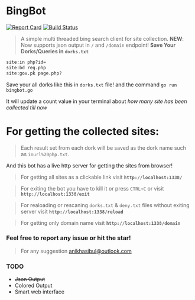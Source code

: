 # BingBot
[![Report Card](https://goreportcard.com/badge/github.com/AnikHasibul/bingbot)](https://goreportcard.com/report/github.com/AnikHasibul/BingBot#license)
[![Build Status](https://travis-ci.org/AnikHasibul/bingbot.svg?branch=master)](https://travis-ci.org/AnikHasibul/BingBot)

>A simple multi threaded bing search client for site collection.
**NEW**: Now supports json output in `/` and `/domain` endpoint!
**Save Your Dorks/Queries in `dorks.txt`**

```txt
site:in php?id=
site:bd reg.php
site:gov.pk page.php?
```

Save your all dorks like this in `dorks.txt` file! and the command `go run bingbot.go`

It will update a count value in your terminal about *how many site has been collected till now* 

# For getting the collected sites:


> Each result set from each dork will be saved as the dork name such as `inurl%20php.txt`.

And this bot has a live http server for getting the sites from browser!

> For getting all sites as a clickable link visit **`http://localhost:1338/`**

> For exiting the bot you have to kill it or press `CTRL+C` or visit **`http://localhost:1338/exit`**

> For realoading or rescaning `dorks.txt` & `deny.txt` files without exiting server visit **`http://localhost:1338/reload`**

> For getting only domain name visit **`http://localhost:1338/domain`**


### Feel free to report any issue or hit the star!

> For any suggestion anikhasibul@outlook.com

### TODO

*  <del>Json Output</del>
*  Colored Output
*  Smart web interface
